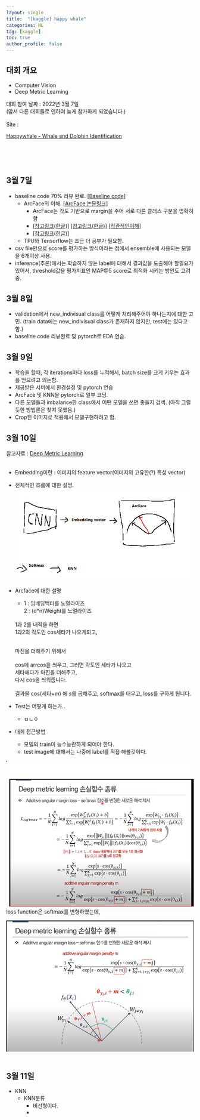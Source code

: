 ```yaml
---
layout: single
title:  "[kaggle] happy whale"
categories: ML
tag: [kaggle]
toc: true
author_profile: false
---
```


## 대회 개요
- Computer Vision
- Deep Metric Learning

대회 참여 날짜 : 2022년 3월 7일<br/>
(앞서 다른 대회들로 인하여 늦게 참가하게 되었습니다.)
<br/><br/>
Site : 

[Happywhale - Whale and Dolphin Identification](https://www.kaggle.com/c/happy-whale-and-dolphin)

<br/><br/><br/>

## 3월 7일

- baseline code 70% 리뷰 완료. [[Baseline code]](https://www.kaggle.com/aikhmelnytskyy/happywhale-arcface-baseline-eff7-tpu-768-concat)
    - ArcFace의 이해.     [[ArcFace 논문링크]](https://arxiv.org/abs/1801.07698)
        - ArcFace는 각도 기반으로 margin을 주어 서로 다른 클래스 구분을 명확히 함
        - [[참고링크(한글)]](https://soobarkbar.tistory.com/60)     [[참고링크(한글)]](https://hongl.tistory.com/189)      [[직관적인이해]](https://www.kaggle.com/chankhavu/keras-layers-arcface-cosface-adacos)
        - [[참고링크(한글)]](https://norman3.github.io/papers/docs/arcface.html)
    - TPU와 Tensorflow는 조금 더 공부가 필요함.
- csv file만으로 score를 평가하는 방식이라는 점에서 ensemble에 사용되는 모델을 6개이상 사용.
- inference(추론)에서는 학습하지 않는 label에 대해서 결과값을 도출해야 할필요가 있어서, threshold값을 평가지표인 MAP@5 score로 최적화 시키는 방안도 고려중.

## 3월 8일

- validation에서 new_indivisual class를 어떻게 처리해주어야 하나는지에 대한 고민.
(train data에는 new_indivisual class가 존재하지 않지만, test에는 있다고 함.)
- baseline code 리뷰완료 및 pytorch로 EDA 연습.

## 3월 9일

- 학습을 할때, 각 iterations마다 loss를 누적해서, batch size를 크게 키우는 효과를 얻으려고 의논함.
- 제공받은 서버에서 환경설정 및 pytorch 연습
- ArcFace 및 KNN을 pytorch로 일부 코딩.
- 다른 모델들과 imbalance한 class에서 어떤 모델을 쓰면 좋을지 검색.
(아직 그럴듯한 방법론은 찾지 못했음.)
- Crop된 이미지로 적용해서 모델구현하려고 함.

## 3월 10일
참고자료 : [Deep Metric Learning](https://www.youtube.com/watch?v=hH-UgJ--r_4)<br/><br/>
- Embedding이란 : 이미지의 feature vector(이미지의 고유한(?) 특성 vector)

- 전체적인 흐름에 대한 설명.
![image](../../images/2022-03-11/3.png)<br/>
- Arcface에 대한 설명
  - 1 : 임베딩백터를 노멀라이즈<br/>
  2 : (d*n)Weight를 노멀라이즈<br/>
  <br/>
  1과 2를 내적을 하면<br/>
  1과2의 각도인 cos세타가 나오게되고,<br/><br/>

  마진을 더해주기 위해서<br/><br/>
  cos에 arrcos을 씌우고, 그러면 각도인 세타가 나오고<br/>
  세타에다가 마진을 더해주고,<br/>
  다시 cos을 씌워줍니다.<br/>
  <br/>결과물 cos(세타+m) 에 s를 곱해주고, softmax를 태우고, loss를 구하게 됩니다.<br/>



- Test는 어떻게 하는가..
  - ㅁㄴㅇ
- 대회 접근방법
  - 모델의 train이 능수능란하게 되어야 한다.
  - test image에 대해서는 나중에 label를 직접 해볼것이다.






![image](../../images/2022-03-11/1.png)<br/>
loss function은 softmax를 변형하였는데,<br/>


![image](../../images/2022-03-11/2.png)
<br/><br/>

## 3월 11일
- KNN
  - KNN분류
    - 비선형이다.
    - 